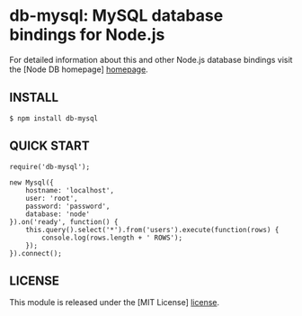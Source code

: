 # db-mysql: MySQL database bindings for Node.js #

For detailed information about this and other Node.js
database bindings visit the [Node DB homepage] [homepage].

## INSTALL ##

    $ npm install db-mysql

## QUICK START ##

    require('db-mysql');

    new Mysql({
        hostname: 'localhost',
        user: 'root',
        password: 'password',
        database: 'node'
    }).on('ready', function() {
        this.query().select('*').from('users').execute(function(rows) {
            console.log(rows.length + ' ROWS');
        });
    }).connect();

## LICENSE ##

This module is released under the [MIT License] [license].

[homepage]: http://nodejsdb.org
[license]: http://www.opensource.org/licenses/mit-license.php
